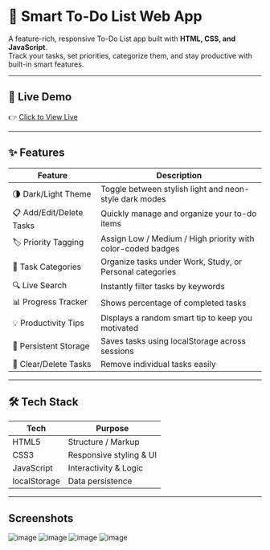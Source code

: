 # 🧠 Smart To-Do List Web App

A feature-rich, responsive To-Do List app built with **HTML, CSS, and JavaScript**.  
Track your tasks, set priorities, categorize them, and stay productive with built-in smart features.

---

## 🚀 Live Demo

👉 [Click to View Live](https://nikeeta7.github.io/Smart-To-Do-List/)  

---

## ✨ Features

| Feature                 | Description                                                    |
|-------------------------|----------------------------------------------------------------|
| 🌗 Dark/Light Theme     | Toggle between stylish light and neon-style dark modes         |
| 📋 Add/Edit/Delete Tasks | Quickly manage and organize your to-do items                   |
| 🏷️ Priority Tagging     | Assign Low / Medium / High priority with color-coded badges     |
| 📁 Task Categories       | Organize tasks under Work, Study, or Personal categories        |
| 🔍 Live Search           | Instantly filter tasks by keywords                             |
| 📊 Progress Tracker      | Shows percentage of completed tasks                            |
| 💡 Productivity Tips     | Displays a random smart tip to keep you motivated              |
| 💾 Persistent Storage    | Saves tasks using localStorage across sessions                 |
| 🧹 Clear/Delete Tasks    | Remove individual tasks easily                                 |

---

## 🛠️ Tech Stack

| Tech        | Purpose                   |
|-------------|---------------------------|
| HTML5       | Structure / Markup        |
| CSS3        | Responsive styling & UI   |
| JavaScript  | Interactivity & Logic     |
| localStorage| Data persistence          |

---

## Screenshots 

![image](https://github.com/user-attachments/assets/4248a05f-6c52-4616-86ca-c1acad239472)
![image](https://github.com/user-attachments/assets/aa09baa0-73fa-4a2f-a64d-59b42cef6fd1)
![image](https://github.com/user-attachments/assets/65ea4966-2615-4e0b-adf5-fb3e08c23854)
![image](https://github.com/user-attachments/assets/ff322662-addc-4097-9135-7c73fe0963f3)



